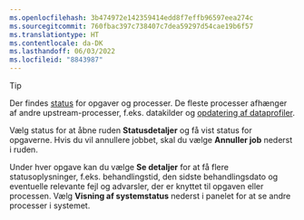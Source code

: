 ```yaml
---
ms.openlocfilehash: 3b474972e142359414edd8f7effb96597eea274c
ms.sourcegitcommit: 760fbac397c738407c7dea59297d54cae19b6f57
ms.translationtype: HT
ms.contentlocale: da-DK
ms.lasthandoff: 06/03/2022
ms.locfileid: "8843987"
---
```

> [!TIP] 
> Der findes [status](../system.md#status-definitions) for opgaver og processer. De fleste processer afhænger af andre upstream-processer, f.eks. datakilder og [opdatering af dataprofiler](../system.md#refresh-processes). 
> 
> Vælg status for at åbne ruden **Statusdetaljer** og få vist status for opgaverne. Hvis du vil annullere jobbet, skal du vælge **Annuller job** nederst i ruden. 
> 
> Under hver opgave kan du vælge **Se detaljer** for at få flere statusoplysninger, f.eks. behandlingstid, den sidste behandlingsdato og eventuelle relevante fejl og advarsler, der er knyttet til opgaven eller processen. Vælg **Visning af systemstatus** nederst i panelet for at se andre processer i systemet.